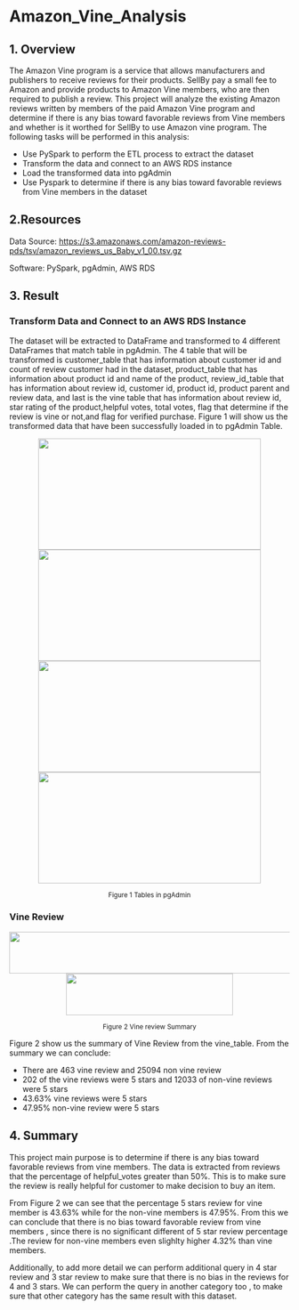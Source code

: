 # Amazon_Vine_Analysis
## 1. Overview
The Amazon Vine program is a service that allows manufacturers and publishers to receive reviews for their products. SellBy pay a small fee to Amazon and provide products to Amazon Vine members, who are then required to publish a review. This project will analyze the existing Amazon reviews written by members of the paid Amazon Vine program and determine if there is any bias toward favorable reviews from Vine members and whether is it worthed for SellBy to use Amazon vine program. The following tasks will be performed in this analysis:
* Use PySpark to perform the ETL process to extract the dataset
* Transform the data and  connect to an AWS RDS instance
* Load the transformed data into pgAdmin
* Use Pyspark to  determine if there is any bias toward favorable reviews from Vine members in the dataset

## 2.Resources
Data Source: https://s3.amazonaws.com/amazon-reviews-pds/tsv/amazon_reviews_us_Baby_v1_00.tsv.gz

Software: PySpark, pgAdmin, AWS RDS

## 3. Result
### Transform Data and Connect to an AWS RDS Instance
The dataset will be extracted to DataFrame and transformed to 4 different DataFrames that match table in pgAdmin.  The 4 table that will be transformed is customer_table that has information about customer id and count of review customer had in the dataset, product_table that has information about product id and name of the product, review_id_table that has information about review id, customer id, product id, product parent and review data, and last is the vine table that has information about review id, star rating of the product,helpful votes, total votes, flag that determine if the review is vine or not,and flag for verified purchase. Figure 1 will show us the transformed data that have been successfully loaded in to pgAdmin Table.

<p align="center">
    <img src="https://user-images.githubusercontent.com/88597187/145683325-6e17246b-bc56-4cc1-ae2a-36c68bcad903.png" width="400" height="200"/>
     <img src="https://user-images.githubusercontent.com/88597187/145683332-799f5547-c08e-4f8c-9950-72a00aa78e5e.png" width="400" height="200"/>
  <img src="https://user-images.githubusercontent.com/88597187/145683335-c34ee2c1-cbc6-4e06-8d67-d0dd7d65d9c8.png" width="400" height="200"/>
    <img src="https://user-images.githubusercontent.com/88597187/145683330-96a3fa66-3211-423c-9866-37e455d87a86.png" width="400" height="200"/>
  
</p>
<p align="center">
  <sub>Figure 1 Tables in pgAdmin</sub>
</p>

### Vine Review


<p align="center">
    <img src="https://user-images.githubusercontent.com/88597187/145694401-3a1a5e17-287c-43a5-9a99-80eb854f323c.png" width="600" height="75"/>
     <img src="https://user-images.githubusercontent.com/88597187/145694408-b428dcb8-7cf0-4d4e-8fef-b4b8931da996.png" width="300" height="75"/>
  
</p>
<p align="center">
  <sub>Figure 2 Vine review Summary </sub>
</p>


Figure 2  show us the summary of Vine Review from the vine_table. From the summary we can conclude:
* There are 463 vine review and 25094 non vine review
* 202 of the vine reviews were 5 stars and  12033 of  non-vine reviews were 5 stars
* 43.63% vine reviews were 5 stars
* 47.95% non-vine review were 5 stars

## 4. Summary

This project main purpose is to determine if there is any bias toward favorable reviews from vine members. The data is extracted from reviews that the  percentage of  helpful_votes greater than 50%. This is to make sure the review is really helpful for customer to make decision to buy an item. 

From Figure 2 we can see that the percentage 5 stars review for vine member is 43.63% while for the non-vine members is 47.95%. From this we can conclude that there is no bias toward favorable review from vine members , since there is no significant different of 5 star review percentage .The review for non-vine members even slighlty higher 4.32% than vine members.

Additionally, to add more detail we can perform additional query in 4 star review and 3 star review to make sure that there is no bias in the reviews for 4 and 3 stars. We can perform the query in another category too , to make sure that other category has the same result with this dataset. 



